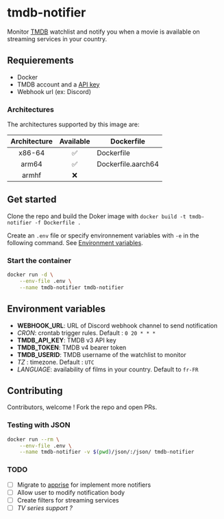 # tmdb-notifier

Monitor [TMDB](https://www.themoviedb.org/) watchlist and notify you when a movie is available on streaming services in your country.

## Requierements

- Docker
- TMDB account and a [API key](https://www.themoviedb.org/settings/api)
- Webhook url (ex: Discord)

### Architectures

The architectures supported by this image are:

| Architecture | Available | Dockerfile |
| :----: | :----: | ---- |
| x86-64 | ✅ | Dockerfile |
| arm64 | ✅ | Dockerfile.aarch64 |
| armhf | ❌ | |


## Get started

Clone the repo and build the Doker image with `docker build -t tmdb-notifier -f Dockerfile .`

Create an `.env` file or specify environnement variables with `-e` in the following command. See [Environment variables](#environment-variables).

### Start the container

```bash
docker run -d \
    --env-file .env \
    --name tmdb-notifier tmdb-notifier
```

## Environment variables

- **WEBHOOK_URL**: URL of Discord webhook channel to send notification
- *CRON*: crontab trigger rules. Default : `0 20 * * *`
- **TMDB_API_KEY**: TMDB v3 API key
- **TMDB_TOKEN**: TMDB v4 bearer token
- **TMDB_USERID**: TMDB username of the watchlist to monitor
- *TZ* : timezone. Default : `UTC`
- *LANGUAGE*: availability of films in your country. Default to `fr-FR`

## Contributing

Contributors, welcome ! Fork the repo and open PRs.

### Testing with JSON

```bash
docker run --rm \
    --env-file .env \
    --name tmdb-notifier -v $(pwd)/json/:/json/ tmdb-notifier
```

### TODO

- [ ] Migrate to [apprise](https://github.com/caronc/apprise) for implement more notifiers
- [ ] Allow user to modify notification body
- [ ] Create filters for streaming services
- [ ] *TV series support ?*

